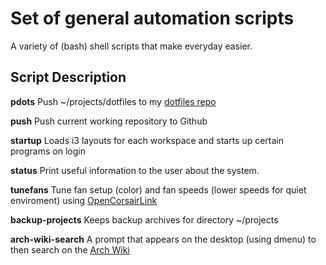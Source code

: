 # Set of general automation scripts
A variety of (bash) shell  scripts that make everyday easier.

## Script Description
**pdots**
Push ~/projects/dotfiles to my [dotfiles repo](https://github.com/akomis/dotfiles)

**push**
Push current working repository to Github

**startup**
Loads i3 layouts for each workspace and starts up certain programs on login

**status**
Print useful information to the user about the system.

**tunefans**
Tune fan setup (color) and fan speeds (lower speeds for quiet enviroment)  using [OpenCorsairLink](https://github.com/audiohacked/OpenCorsairLink)

**backup-projects**
Keeps backup archives for directory ~/projects

**arch-wiki-search**
A prompt that appears on the desktop (using dmenu) to then search on the [Arch Wiki](https://wiki.archlinux.org/)
